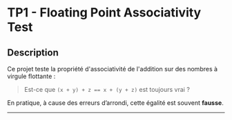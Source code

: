# TP1 - Floating Point Associativity Test

## Description
Ce projet teste la propriété d'associativité de l'addition sur des nombres à virgule flottante :
> Est-ce que `(x + y) + z == x + (y + z)` est toujours vrai ?

En pratique, à cause des erreurs d’arrondi, cette égalité est souvent **fausse**.

---